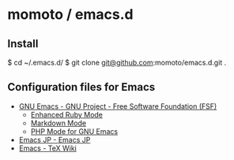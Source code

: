 # momoto / emacs.d

## Install

$ cd ~/.emacs.d/
$ git clone git@github.com:momoto/emacs.d.git .

## Configuration files for Emacs

- [GNU Emacs - GNU Project - Free Software Foundation (FSF)](http://www.gnu.org/software/emacs/)
  - [Enhanced Ruby Mode](https://github.com/jacott/Enhanced-Ruby-Mode)
  - [Markdown Mode](https://github.com/defunkt/markdown-mode)
  - [PHP Mode for GNU Emacs](https://github.com/ejmr/php-mode)
- [Emacs JP - Emacs JP](http://emacs-jp.github.io/)
- [Emacs - TeX Wiki](http://oku.edu.mie-u.ac.jp/~okumura/texwiki/?Emacs)
